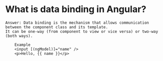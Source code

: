 # What is data binding in Angular?
    Answer: Data binding is the mechanism that allows communication between the component class and its template.
    It can be one-way (from component to view or vice versa) or two-way (both ways).

        Example
        <input [(ngModel)]="name" /> 
        <p>Hello, {{ name }}</p>
